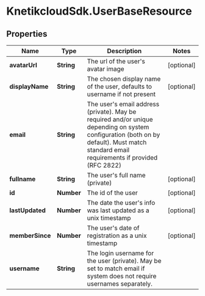# KnetikcloudSdk.UserBaseResource

## Properties
Name | Type | Description | Notes
------------ | ------------- | ------------- | -------------
**avatarUrl** | **String** | The url of the user&#39;s avatar image | [optional] 
**displayName** | **String** | The chosen display name of the user, defaults to username if not present | [optional] 
**email** | **String** | The user&#39;s email address (private). May be required and/or unique depending on system configuration (both on by default). Must match standard email requirements if provided (RFC 2822) | 
**fullname** | **String** | The user&#39;s full name (private) | [optional] 
**id** | **Number** | The id of the user | [optional] 
**lastUpdated** | **Number** | The date the user&#39;s info was last updated as a unix timestamp | [optional] 
**memberSince** | **Number** | The user&#39;s date of registration as a unix timestamp | [optional] 
**username** | **String** | The login username for the user (private). May be set to match email if system does not require usernames separately. | 


